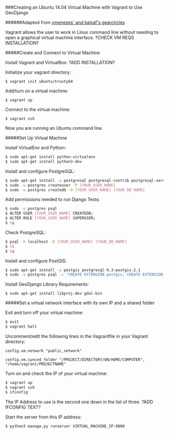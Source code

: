 ###Creating an Ubuntu 14.04 Virtual Machine with Vagrant to Use GeoDjango

######Adapted from [vmenezes' and kaisaf's gearcircles](https://github.com/kaisaf/gearcircles/blob/master/instalation.txt)

Vagrant allows the user to work in Linux command line without needing to open a graphical virtual machine interface. ?CHECK VM REQS INSTALLATION?

#####Create and Connect to Virtual Machine

Install Vagrant and VirtualBox:
?ADD INSTALLATION?

Initialize your vagrant directory:

`$ vagrant init ubuntu/trusty64`

Add/turn on a virtual machine:

`$ vagrant up`

Connect to the virtual machine:

`$ vagrant ssh`

Now you are running an Ubuntu command line.


#####Set Up Virtual Machine

Install VirtualEnv and Python:
```bash
$ sudo apt-get install python-virtualenv
$ sudo apt-get install python3-dev
```

Install and configure PostgreSQL:
```bash
$ sudo apt-get install -y postgresql postgresql-contrib postgresql-server-dev-9.3
$ sudo -u postgres createuser -P [YOUR_USER_NAME]
$ sudo -u postgres createdb -O [YOUR_USER_NAME] [YOUR_DB_NAME]
```

Add permissions needed to run Django Tests:
```bash
$ sudo -u postgres psql
$ ALTER USER [YOUR_USER_NAME] CREATEDB;
$ ALTER ROLE [YOUR_USER_NAME] SUPERUSER;
$ \q
```

Check PostgreSQL:
```bash
$ psql -h localhost -U [YOUR_USER_NAME] [YOUR_DB_NAME]
$ \l
$ \q
```

Install and configure PostGIS:
```bash
$ sudo apt-get install -y postgis postgresql-9.3-postgis-2.1
$ sudo -u postgres psql -c "CREATE EXTENSION postgis; CREATE EXTENSION postgis_topology;" [YOUR_DB_NAME]
```

Install GeoDjango Library Requirements:

`$ sudo apt-get install libproj-dev gdal-bin`


#####Set a virtual network interface with its own IP and a shared folder

Exit and turn off your virtual machine:
```bash
$ exit
$ vagrant halt
```

Uncomment/edit the following lines in the Vagrantfile in your Vagrant directory:

`config.vm.network "public_network"`

`config.vm.synced_folder "/PROJECT/DIRECTORY/ON/HOME/COMPUTER", "/home/vagrant/PROJECTNAME"`

Turn on and check the IP of your virtual machine:
```bash
$ vagrant up
$ vagrant ssh
$ ifconfig
```

The IP Address to use is the second one down in the list of three. ?ADD IFCONFIG TEXT?

Start the server from this IP address:

`$ python3 manage.py runserver VIRTUAL_MACHINE_IP:8000`
